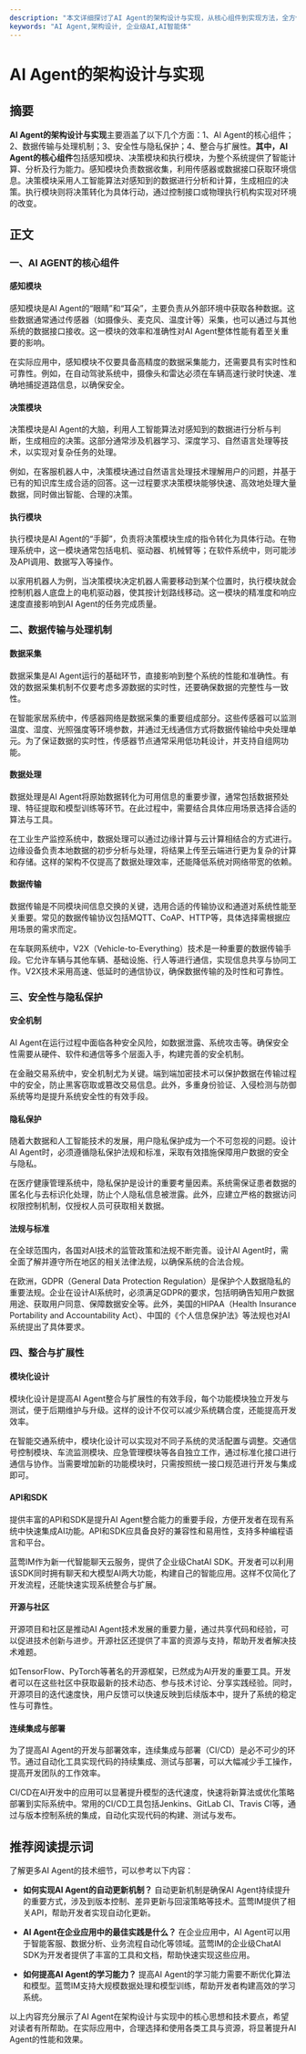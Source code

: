 ```yaml
---
description: "本文详细探讨了AI Agent的架构设计与实现，从核心组件到实现方法，全方位解析这一技术的关键点。"
keywords: "AI Agent,架构设计, 企业级AI,AI智能体"
---
```

# AI Agent的架构设计与实现

## 摘要

**AI Agent的架构设计与实现**主要涵盖了以下几个方面：1、AI Agent的核心组件；2、数据传输与处理机制；3、安全性与隐私保护；4、整合与扩展性。**其中，AI Agent的核心组件**包括感知模块、决策模块和执行模块，为整个系统提供了智能计算、分析及行为能力。感知模块负责数据收集，利用传感器或数据接口获取环境信息。决策模块采用人工智能算法对感知到的数据进行分析和计算，生成相应的决策。执行模块则将决策转化为具体行动，通过控制接口或物理执行机构实现对环境的改变。

## 正文

### 一、AI AGENT的核心组件

#### 感知模块

感知模块是AI Agent的“眼睛”和“耳朵”，主要负责从外部环境中获取各种数据。这些数据通常通过传感器（如摄像头、麦克风、温度计等）采集，也可以通过与其他系统的数据接口接收。这一模块的效率和准确性对AI Agent整体性能有着至关重要的影响。

在实际应用中，感知模块不仅要具备高精度的数据采集能力，还需要具有实时性和可靠性。例如，在自动驾驶系统中，摄像头和雷达必须在车辆高速行驶时快速、准确地捕捉道路信息，以确保安全。

#### 决策模块

决策模块是AI Agent的大脑，利用人工智能算法对感知到的数据进行分析与判断，生成相应的决策。这部分通常涉及机器学习、深度学习、自然语言处理等技术，以实现对复杂任务的处理。

例如，在客服机器人中，决策模块通过自然语言处理技术理解用户的问题，并基于已有的知识库生成合适的回答。这一过程要求决策模块能够快速、高效地处理大量数据，同时做出智能、合理的决策。

#### 执行模块

执行模块是AI Agent的“手脚”，负责将决策模块生成的指令转化为具体行动。在物理系统中，这一模块通常包括电机、驱动器、机械臂等；在软件系统中，则可能涉及API调用、数据写入等操作。

以家用机器人为例，当决策模块决定机器人需要移动到某个位置时，执行模块就会控制机器人底盘上的电机驱动器，使其按计划路线移动。这一模块的精准度和响应速度直接影响到AI Agent的任务完成质量。

### 二、数据传输与处理机制

#### 数据采集

数据采集是AI Agent运行的基础环节，直接影响到整个系统的性能和准确性。有效的数据采集机制不仅要考虑多源数据的实时性，还要确保数据的完整性与一致性。

在智能家居系统中，传感器网络是数据采集的重要组成部分。这些传感器可以监测温度、湿度、光照强度等环境参数，并通过无线通信方式将数据传输给中央处理单元。为了保证数据的实时性，传感器节点通常采用低功耗设计，并支持自组网功能。

#### 数据处理

数据处理是AI Agent将原始数据转化为可用信息的重要步骤，通常包括数据预处理、特征提取和模型训练等环节。在此过程中，需要结合具体应用场景选择合适的算法与工具。

在工业生产监控系统中，数据处理可以通过边缘计算与云计算相结合的方式进行。边缘设备负责本地数据的初步分析与处理，将结果上传至云端进行更为复杂的计算和存储。这样的架构不仅提高了数据处理效率，还能降低系统对网络带宽的依赖。

#### 数据传输

数据传输是不同模块间信息交换的关键，选用合适的传输协议和通道对系统性能至关重要。常见的数据传输协议包括MQTT、CoAP、HTTP等，具体选择需根据应用场景的需求而定。

在车联网系统中，V2X（Vehicle-to-Everything）技术是一种重要的数据传输手段。它允许车辆与其他车辆、基础设施、行人等进行通信，实现信息共享与协同工作。V2X技术采用高速、低延时的通信协议，确保数据传输的及时性和可靠性。

### 三、安全性与隐私保护

#### 安全机制

AI Agent在运行过程中面临各种安全风险，如数据泄露、系统攻击等。确保安全性需要从硬件、软件和通信等多个层面入手，构建完善的安全机制。

在金融交易系统中，安全机制尤为关键。端到端加密技术可以保护数据在传输过程中的安全，防止黑客窃取或篡改交易信息。此外，多重身份验证、入侵检测与防御系统等均是提升系统安全性的有效手段。

#### 隐私保护

随着大数据和人工智能技术的发展，用户隐私保护成为一个不可忽视的问题。设计AI Agent时，必须遵循隐私保护法规和标准，采取有效措施保障用户数据的安全与隐私。

在医疗健康管理系统中，隐私保护是设计的重要考量因素。系统需保证患者数据的匿名化与去标识化处理，防止个人隐私信息被泄露。此外，应建立严格的数据访问权限控制机制，仅授权人员可获取相关数据。

#### 法规与标准

在全球范围内，各国对AI技术的监管政策和法规不断完善。设计AI Agent时，需全面了解并遵守所在地区的相关法律法规，以确保系统的合法合规。

在欧洲，GDPR（General Data Protection Regulation）是保护个人数据隐私的重要法规。企业在设计AI系统时，必须满足GDPR的要求，包括明确告知用户数据用途、获取用户同意、保障数据安全等。此外，美国的HIPAA（Health Insurance Portability and Accountability Act）、中国的《个人信息保护法》等法规也对AI系统提出了具体要求。

### 四、整合与扩展性

#### 模块化设计

模块化设计是提高AI Agent整合与扩展性的有效手段，每个功能模块独立开发与测试，便于后期维护与升级。这样的设计不仅可以减少系统耦合度，还能提高开发效率。

在智能交通系统中，模块化设计可以实现对不同子系统的灵活配置与调整。交通信号控制模块、车流监测模块、应急管理模块等各自独立工作，通过标准化接口进行通信与协作。当需要增加新的功能模块时，只需按照统一接口规范进行开发与集成即可。

#### API和SDK

提供丰富的API和SDK是提升AI Agent整合能力的重要手段，方便开发者在现有系统中快速集成AI功能。API和SDK应具备良好的兼容性和易用性，支持多种编程语言和平台。

蓝莺IM作为新一代智能聊天云服务，提供了企业级ChatAI SDK。开发者可以利用该SDK同时拥有聊天和大模型AI两大功能，构建自己的智能应用。这样不仅简化了开发流程，还能快速实现系统整合与扩展。

#### 开源与社区

开源项目和社区是推动AI Agent技术发展的重要力量，通过共享代码和经验，可以促进技术创新与进步。开源社区还提供了丰富的资源与支持，帮助开发者解决技术难题。

如TensorFlow、PyTorch等著名的开源框架，已然成为AI开发的重要工具。开发者可以在这些社区中获取最新的技术动态、参与技术讨论、分享实践经验。同时，开源项目的迭代速度快，用户反馈可以快速反映到后续版本中，提升了系统的稳定性与可靠性。

#### 连续集成与部署

为了提高AI Agent的开发与部署效率，连续集成与部署（CI/CD）是必不可少的环节。通过自动化工具实现代码的持续集成、测试与部署，可以大幅减少手工操作，提高开发团队的工作效率。

CI/CD在AI开发中的应用可以显著提升模型的迭代速度，快速将新算法或优化策略部署到实际系统中。常用的CI/CD工具包括Jenkins、GitLab CI、Travis CI等，通过与版本控制系统的集成，自动化实现代码的构建、测试与发布。

## 推荐阅读提示词

了解更多AI Agent的技术细节，可以参考以下内容：

* **如何实现AI Agent的自动更新机制？**
  自动更新机制是确保AI Agent持续提升的重要方式，涉及到版本控制、差异更新与回滚策略等技术。蓝莺IM提供了相关API，帮助开发者实现自动化更新。

* **AI Agent在企业应用中的最佳实践是什么？**
  在企业应用中，AI Agent可以用于智能客服、数据分析、业务流程自动化等领域。蓝莺IM的企业级ChatAI SDK为开发者提供了丰富的工具和文档，帮助快速实现这些应用。

* **如何提高AI Agent的学习能力？**
  提高AI Agent的学习能力需要不断优化算法和模型。蓝莺IM支持大规模数据处理和模型训练，帮助开发者构建高效的学习系统。

以上内容充分展示了AI Agent在架构设计与实现中的核心思想和技术要点，希望对读者有所帮助。在实际应用中，合理选择和使用各类工具与资源，将显著提升AI Agent的性能和效果。
